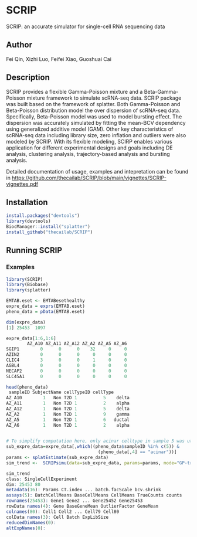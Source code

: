 # SCRIP
SCRIP: an accurate simulator for single-cell RNA sequencing data

## Author
Fei Qin, Xizhi Luo, Feifei Xiao, Guoshuai Cai

## Description
SCRIP provides a flexible Gamma-Poisson mixture and a Beta-Gamma-Poisson mixture framework to simulate scRNA-seq data. SCRIP package was built based on the framework of splatter. Both Gamma-Poisson and Beta-Poisson distribution model the over dispersion of scRNA-seq data. Specifically, Beta-Poisson model was used to model bursting effect. The dispersion was accurately simulated by fitting the mean-BCV dependency using generalized additive model (GAM). Other key characteristics of scRNA-seq data including library size, zero inflation and outliers were also modeled by SCRIP. With its flexible modeling, SCIRP enables various application for different experimental designs and goals including DE analysis, clustering analysis, trajectory-based analysis and bursting analysis.

Detailed documentation of usage, examples and intepretation can be found in https://github.com/thecailab/SCRIP/blob/main/vignettes/SCRIP-vignettes.pdf  

## Installation
```r
install.packages("devtools")
library(devtools)
BiocManager::install("splatter")
install_github("thecailab/SCRIP")
```

## Running SCRIP
### Examples

```r
library(SCRIP)
library(Biobase)
library(splatter)

EMTAB.eset <- EMTABesethealthy
expre_data = exprs(EMTAB.eset)
pheno_data = pData(EMTAB.eset)

dim(expre_data)
[1] 25453  1097

expre_data[1:6,1:6]
        AZ_A10 AZ_A11 AZ_A12 AZ_A2 AZ_A5 AZ_A6
SGIP1        0      0      0    32     0     0
AZIN2        0      0      0     0     0     0
CLIC4        3      0      0     1     0     0
AGBL4        0      0      0     0     0     0
NECAP2       0      0      0     0     0     0
SLC45A1      0      0      0     0     0     0

head(pheno_data)
 sampleID SubjectName cellTypeID cellType
AZ_A10        1   Non T2D 1          5    delta
AZ_A11        1   Non T2D 1          2    alpha
AZ_A12        1   Non T2D 1          5    delta
AZ_A2         1   Non T2D 1          9    gamma
AZ_A5         1   Non T2D 1          6   ductal
AZ_A6         1   Non T2D 1          2    alpha
 

# To simplify computation here, only acinar celltype in sample 5 was utilized here. 
sub_expre_data=expre_data[,which((pheno_data$sampleID %in% c(5)) & 
                                   (pheno_data[,4] == "acinar"))]
params <- splatEstimate(sub_expre_data)
sim_trend <-  SCRIPsimu(data=sub_expre_data, params=params, mode="GP-trendedBCV")

sim_trend
class: SingleCellExperiment 
dim: 25453 80 
metadata(16): Params CT.index ... batch.facScale bcv.shrink
assays(5): BatchCellMeans BaseCellMeans CellMeans TrueCounts counts
rownames(25453): Gene1 Gene2 ... Gene25452 Gene25453
rowData names(4): Gene BaseGeneMean OutlierFactor GeneMean
colnames(80): Cell1 Cell2 ... Cell79 Cell80
colData names(3): Cell Batch ExpLibSize
reducedDimNames(0):
altExpNames(0):

```
